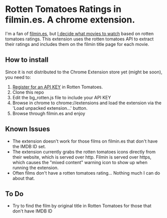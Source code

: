 # Rotten Tomatoes Ratings in filmin.es. A chrome extension.

I'm a fan of [filmin.es](filmin.es), but [I decide what movies to watch](http://jorgesancha.ghost.io) based on rotten tomatoes ratings. This extension uses the rotten tomatoes API to extract their ratings and includes them on the filmin title page for each movie.



## How to install

Since it is not distributed to the Chrome Extension store yet (might be soon), you need to:

1. [Register for an API KEY](http://developer.rottentomatoes.com/) in Rotten Tomatoes. 
2. Clone this repo
3. Edit the bg_rotten.js file to include your API KEY
4. Browse in chrome to chrome://extensions and load the extension via the 'Load unpacked extension...' button.
5. Browse through filmin.es and enjoy

## Known Issues

* The extension doesn't work for those films on filmin.es that don't have the IMDB ID set. 
* The extension currently grabs the rotten tomatoes icons directly from their website, which is served over http. Filmin is served over https, which causes the "mixed content" warning icon to show up when running the extension.
* Often films don't have a rotten tomatoes rating... Nothing much I can do about that.

## To Do

* Try to find the film by original title in Rotten Tomatoes for those that don't have IMDB ID